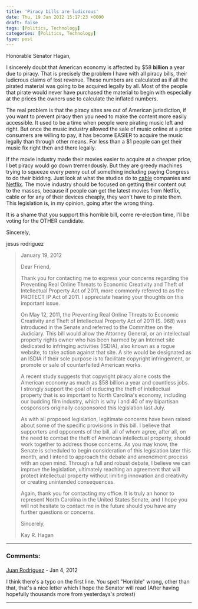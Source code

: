 ```yaml
---
title: 'Piracy bills are ludicrous'
date: Thu, 19 Jan 2012 15:17:23 +0000
draft: false
tags: [Politics, Technology]
categories: [Politics, Technology]
type: post
---
```


Honorable Senator Hagan,

I sincerely doubt that American economy is affected by $58 **billion** a year due to piracy. That is precisely the problem I have with all piracy bills, their ludicrous claims of lost revenue. These numbers are calculated as if all the pirated material was going to be acquired legally by all. Most of the people that pirate would never have purchased the material to begin with especially at the prices the owners use to calculate the inflated numbers.

The real problem is that the piracy sites are out of American jurisdiction, if you want to prevent piracy then you need to make the content more easily accessible. It used to be a time when people were pirating music left and right. But once the music industry allowed the sale of music online at a price consumers are willing to pay, it has become EASIER to acquire the music legally than through other means. For less than a $1 people can get their music fix right then and there legally.

If the movie industry made their movies easier to acquire at a cheaper price, I bet piracy would go down tremendously. But they are greedy machines trying to squeeze every penny out of something including paying Congress to do their bidding. Just look at what the studios do to [cable](http://www.pcmag.com/article2/0,2817,2398269,00.asp) companies and [Netflix](http://www.engadget.com/2010/12/08/netflix-licenses-even-more-tv-for-streaming-from-abc-disney/). The movie industry should be focused on getting their content out to the masses, because if people can get the latest movies from Netflix, cable or for any of their devices cheaply, they won't have to pirate them. This legislation is, in my opinion, going after the wrong thing.

It is a shame that you support this horrible bill, come re-election time, I'll be voting for the OTHER candidate.

Sincerely,

jesus rodriguez

> January 19, 2012
> 
> Dear Friend,
> 
> Thank you for contacting me to express your concerns regarding the Preventing Real Online Threats to Economic Creativity and Theft of Intellectual Property Act of 2011, more commonly referred to as the PROTECT IP Act of 2011. I appreciate hearing your thoughts on this important issue.
> 
> On May 12, 2011, the Preventing Real Online Threats to Economic Creativity and Theft of Intellectual Property Act of 2011 (S. 968) was introduced in the Senate and referred to the Committee on the Judiciary. This bill would allow the Attorney General, or an intellectual property rights owner who has been harmed by an Internet site dedicated to infringing activities (ISDIA), also known as a rogue website, to take action against that site. A site would be designated as an ISDIA if their sole purpose is to facilitate copyright infringement, or promote or sale of counterfeited American works.
> 
> A recent study suggests that copyright piracy alone costs the American economy as much as $58 billion a year and countless jobs. I strongly support the goal of reducing the theft of intellectual property that is so important to North Carolina's economy, including our budding film industry, which is why I and 40 of my bipartisan cosponsors originally cosponsored this legislation last July.
> 
> As with all proposed legislation, legitimate concerns have been raised about some of the specific provisions in this bill. I believe that supporters and opponents of the bill, all of whom agree, after all, on the need to combat the theft of American intellectual property, should work together to address those concerns. As you may know, the Senate is scheduled to begin consideration of this legislation later this month, and I intend to approach the debate and amendment process with an open mind. Through a full and robust debate, I believe we can improve the legislation, ultimately reaching an agreement that will protect intellectual property without limiting innovation and creativity or creating unintended consequences.
> 
> Again, thank you for contacting my office. It is truly an honor to represent North Carolina in the United States Senate, and I hope you will not hesitate to contact me in the future should you have any further questions or concerns.
> 
> Sincerely,
> 
> Kay R. Hagan
---
### Comments:
#### 
[Juan Rodriguez](http://k3rnel.net "nushio@k3rnel.net") - <time datetime="2012-01-19 12:34:24">Jan 4, 2012</time>

I think there's a typo on the first line. You spelt "Horrible" wrong, other than that, that's a nice letter which I hope the Senator will read (After having hopefully thousands more from yesterdays's protest)
<hr />
